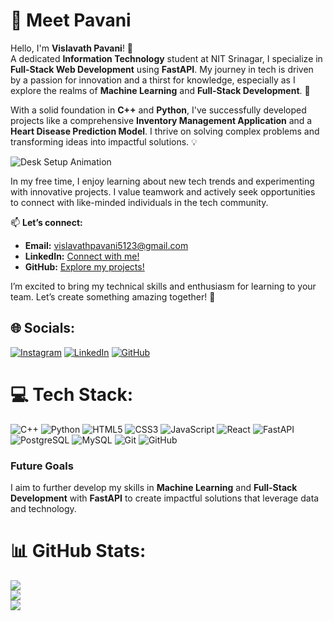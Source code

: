 # 🌟 Meet Pavani
Hello, I'm **Vislavath Pavani**! 👋  
A dedicated **Information Technology** student at NIT Srinagar, I specialize in **Full-Stack Web Development** using **FastAPI**. My journey in tech is driven by a passion for innovation and a thirst for knowledge, especially as I explore the realms of **Machine Learning** and **Full-Stack Development**. 🌟

With a solid foundation in **C++** and **Python**, I've successfully developed projects like a comprehensive **Inventory Management Application** and a **Heart Disease Prediction Model**. I thrive on solving complex problems and transforming ideas into impactful solutions. 💡

![Desk Setup Animation](https://media.giphy.com/media/OZbGrdp7FiDiE/giphy.gif)


In my free time, I enjoy learning about new tech trends and experimenting with innovative projects. I value teamwork and actively seek opportunities to connect with like-minded individuals in the tech community.

📫 **Let’s connect:**  
- **Email:** [vislavathpavani5123@gmail.com](mailto:vislavathpavani5123@gmail.com)  
- **LinkedIn:** [Connect with me!](https://linkedin.com/in/pavani-vislavath-208798237)  
- **GitHub:** [Explore my projects!](https://github.com/12pavani)  

I’m excited to bring my technical skills and enthusiasm for learning to your team. Let’s create something amazing together! 🚀


## 🌐 Socials:
[![Instagram](https://img.shields.io/badge/Instagram-%23E4405F.svg?logo=Instagram&logoColor=white)](https://instagram.com/i.am_dramaqueen) [![LinkedIn](https://img.shields.io/badge/LinkedIn-%230077B5.svg?logo=linkedin&logoColor=white)](https://linkedin.com/in/pavani-vislavath-208798237) [![GitHub](https://img.shields.io/badge/GitHub-%23121011.svg?logo=github&logoColor=white)](https://github.com/12pavani)



# 💻 Tech Stack:
![C++](https://img.shields.io/badge/c++-%2300599C.svg?style=for-the-badge&logo=c%2B%2B&logoColor=white) ![Python](https://img.shields.io/badge/python-3670A0?style=for-the-badge&logo=python&logoColor=ffdd54) ![HTML5](https://img.shields.io/badge/html5-%23E34F26.svg?style=for-the-badge&logo=html5&logoColor=white) ![CSS3](https://img.shields.io/badge/css3-%231572B6.svg?style=for-the-badge&logo=css3&logoColor=white) ![JavaScript](https://img.shields.io/badge/javascript-%23323330.svg?style=for-the-badge&logo=javascript&logoColor=%23F7DF1E) ![React](https://img.shields.io/badge/react-%2320232a.svg?style=for-the-badge&logo=react&logoColor=%2361DAFB) ![FastAPI](https://img.shields.io/badge/FastAPI-005571?style=for-the-badge&logo=fastapi&logoColor=white) ![PostgreSQL](https://img.shields.io/badge/PostgreSQL-%23316192.svg?style=for-the-badge&logo=postgresql&logoColor=white) ![MySQL](https://img.shields.io/badge/mysql-%2300f.svg?style=for-the-badge&logo=mysql&logoColor=white) ![Git](https://img.shields.io/badge/git-%23F05032.svg?style=for-the-badge&logo=git&logoColor=white) ![GitHub](https://img.shields.io/badge/github-%23121011.svg?style=for-the-badge&logo=github&logoColor=white)


### Future Goals
I aim to further develop my skills in **Machine Learning** and **Full-Stack Development** with **FastAPI** to create impactful solutions that leverage data and technology.

# 📊 GitHub Stats:
![](https://github-readme-stats.vercel.app/api?username=12pavani&theme=dark&hide_border=false&include_all_commits=false&count_private=false)<br/>
![](https://github-readme-streak-stats.herokuapp.com/?user=12pavani&theme=dark&hide_border=false)<br/>
![](https://github-readme-stats.vercel.app/api/top-langs/?username=12pavani&theme=dark&hide_border=false&include_all_commits=false&count_private=false&layout=compact)

<!-- Proudly created with GPRM ( https://gprm.itsvg.in ) -->
